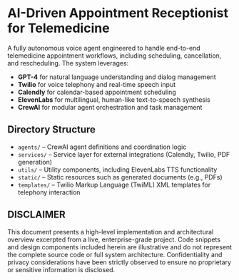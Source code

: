 
# AI-Driven Appointment Receptionist for Telemedicine

A fully autonomous voice agent engineered to handle end-to-end telemedicine appointment workflows, including scheduling, cancellation, and rescheduling. The system leverages:

* **GPT-4** for natural language understanding and dialog management
* **Twilio** for voice telephony and real-time speech input
* **Calendly** for calendar-based appointment scheduling
* **ElevenLabs** for multilingual, human-like text-to-speech synthesis
* **CrewAI** for modular agent orchestration and task management

## Directory Structure

* `agents/` – CrewAI agent definitions and coordination logic
* `services/` – Service layer for external integrations (Calendly, Twilio, PDF generation)
* `utils/` – Utility components, including ElevenLabs TTS functionality
* `static/` – Static resources such as generated documents (e.g., PDFs)
* `templates/` – Twilio Markup Language (TwiML) XML templates for telephony interaction

## DISCLAIMER

This document presents a high-level implementation and architectural overview excerpted from a live, enterprise-grade project. Code snippets and design components included herein are illustrative and do not represent the complete source code or full system architecture. Confidentiality and privacy considerations have been strictly observed to ensure no proprietary or sensitive information is disclosed.